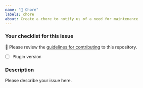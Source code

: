 ```yaml
---
name: "🐛 Chore"
labels: chore
about: Create a chore to notify us of a need for maintenance
---
```


### Your checklist for this issue

🚨 Please review the [guidelines for contributing](../blob/master/CONTRIBUTING.md) to this repository.

- [ ] Plugin version

<!--
Put an `x` into the [ ] to show you have filled the information below
Describe your issue below
-->

### Description

Please describe your issue here.
